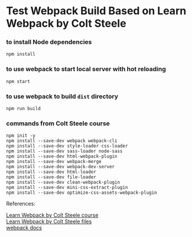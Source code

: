 # Test Webpack Build Based on Learn Webpack by Colt Steele

### to install Node dependencies

```
npm install
```

### to use webpack to start local server with hot reloading

```
npm start
```

### to use webpack to build `dist` directory

```
npm run build
```

### commands from Colt Steele course
```
npm init -y
npm install --save-dev webpack webpack-cli
npm install --save-dev style-loader css-loader
npm install --save-dev sass-loader node-sass
npm install --save-dev html-webpack-plugin
npm install --save-dev webpack-merge
npm install --save-dev webpack-dev-server
npm install --save-dev html-loader
npm install --save-dev file-loader
npm install --save-dev clean-webpack-plugin
npm install --save-dev mini-css-extract-plugin
npm install --save-dev optimize-css-assets-webpack-plugin
```

References:  

[Learn Webpack by Colt Steele course](https://www.youtube.com/watch?v=3On5Z0gjf4U&list=PLblA84xge2_zwxh3XJqy6UVxS60YdusY8)  
[Learn Webpack by Colt Steele files](https://github.com/Colt/webpack-demo-app)  
[webpack docs](https://webpack.js.org/guides/getting-started/)
